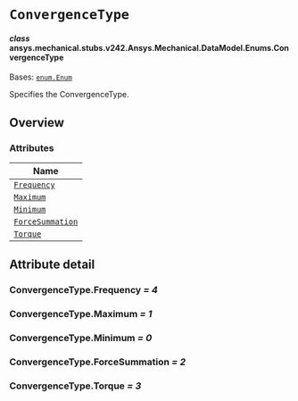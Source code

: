 # `ConvergenceType`



#### *class* ansys.mechanical.stubs.v242.Ansys.Mechanical.DataModel.Enums.ConvergenceType

Bases: [`enum.Enum`](https://docs.python.org/3/library/enum.html#enum.Enum)

Specifies the ConvergenceType.

<!-- !! processed by numpydoc !! -->

<a id="overview"></a>

## Overview

### Attributes

| Name |
| ----------------------------------------------------- |
| [`Frequency`](#ConvergenceType.Frequency) |
| [`Maximum`](#ConvergenceType.Maximum) |
| [`Minimum`](#ConvergenceType.Minimum) |
| [`ForceSummation`](#ConvergenceType.ForceSummation) |
| [`Torque`](#ConvergenceType.Torque) |

<a id="attribute-detail"></a>

## Attribute detail

<a id="ConvergenceType.Frequency"></a>

### ConvergenceType.Frequency *= 4*

<a id="ConvergenceType.Maximum"></a>

### ConvergenceType.Maximum *= 1*

<a id="ConvergenceType.Minimum"></a>

### ConvergenceType.Minimum *= 0*

<a id="ConvergenceType.ForceSummation"></a>

### ConvergenceType.ForceSummation *= 2*

<a id="ConvergenceType.Torque"></a>

### ConvergenceType.Torque *= 3*


